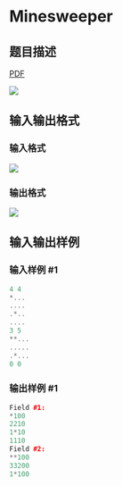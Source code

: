# Minesweeper

## 题目描述

[problemUrl]: https://uva.onlinejudge.org/index.php?option=com_onlinejudge&Itemid=8&category=13&page=show_problem&problem=1130

[PDF](https://uva.onlinejudge.org/external/101/p10189.pdf)

![](https://cdn.luogu.com.cn/upload/vjudge_pic/UVA10189/85d14d22e1e138600b1897d2bb332f2ea955cdad.png)

## 输入输出格式

### 输入格式

![](https://cdn.luogu.com.cn/upload/vjudge_pic/UVA10189/93ed78cd6aa35199b71146169db8d5cb5d14ebe8.png)

### 输出格式

![](https://cdn.luogu.com.cn/upload/vjudge_pic/UVA10189/14937d8863a18ccdde4ccab0bd43062ddf51f764.png)

## 输入输出样例

### 输入样例 #1

```cpp
4 4
*...
....
.*..
....
3 5
**...
.....
.*...
0 0
```


### 输出样例 #1

```cpp
Field #1:
*100
2210
1*10
1110
Field #2:
**100
33200
1*100
```


